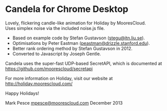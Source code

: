 Candela for Chrome Desktop
=============================================

Lovely, flickering candle-like animation for Holiday by MooresCloud.  
Uses simplex noise via the included noise.js file.

* Based on example code by Stefan Gustavson (stegu@itn.liu.se).
* Optimisations by Peter Eastman (peastman@drizzle.stanford.edu).
* Better rank ordering method by Stefan Gustavson in 2012.
* Converted to Javascript by Joseph Gentle.

Candela uses the super-fast UDP-based SecretAPI, which is documented at https://github.com/moorescloud/secretapi

For more information on Holiday, visit our website at http://holiday.moorescloud.com/

Happy Holidays!

Mark Pesce
mpesce@moorescloud.com
December 2013
